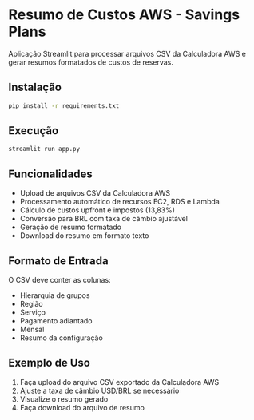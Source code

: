 # Resumo de Custos AWS - Savings Plans

Aplicação Streamlit para processar arquivos CSV da Calculadora AWS e gerar resumos formatados de custos de reservas.

## Instalação

```bash
pip install -r requirements.txt
```

## Execução

```bash
streamlit run app.py
```

## Funcionalidades

- Upload de arquivos CSV da Calculadora AWS
- Processamento automático de recursos EC2, RDS e Lambda
- Cálculo de custos upfront e impostos (13,83%)
- Conversão para BRL com taxa de câmbio ajustável
- Geração de resumo formatado
- Download do resumo em formato texto

## Formato de Entrada

O CSV deve conter as colunas:
- Hierarquia de grupos
- Região
- Serviço
- Pagamento adiantado
- Mensal
- Resumo da configuração

## Exemplo de Uso

1. Faça upload do arquivo CSV exportado da Calculadora AWS
2. Ajuste a taxa de câmbio USD/BRL se necessário
3. Visualize o resumo gerado
4. Faça download do arquivo de resumo